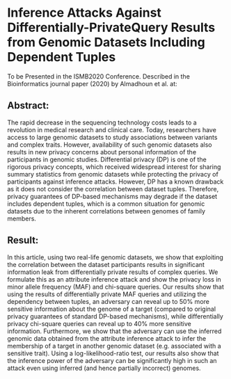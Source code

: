
# **Inference Attacks Against Differentially-PrivateQuery Results from Genomic Datasets Including Dependent Tuples**
To be Presented in the ISMB2020 Conference. 
Described in the Bioinformatics journal paper (2020) by Almadhoun et al. at: 
## Abstract:
The rapid decrease in the sequencing technology costs leads to a revolution in medical research and clinical care.
Today, researchers have access to large genomic datasets to study associations between variants and complex traits.
However, availability of such genomic datasets also results in new privacy concerns about personal information of the
participants in genomic studies. Differential privacy (DP) is one of the rigorous privacy concepts, which received
widespread interest for sharing summary statistics from genomic datasets while protecting the privacy of participants
against inference attacks. However, DP has a known drawback as it does not consider the correlation between dataset
tuples. Therefore, privacy guarantees of DP-based mechanisms may degrade if the dataset includes dependent tuples,
which is a common situation for genomic datasets due to the inherent correlations between genomes of family
members.

## Result:
In this article, using two real-life genomic datasets, we show that exploiting the correlation between the dataset
participants results in significant information leak from differentially private results of complex queries. We formulate
this as an attribute inference attack and show the privacy loss in minor allele frequency (MAF) and chi-square queries.
Our results show that using the results of differentially private MAF queries and utilizing the dependency between
tuples, an adversary can reveal up to 50% more sensitive information about the genome of a target (compared to
original privacy guarantees of standard DP-based mechanisms), while differentially privacy chi-square queries can
reveal up to 40% more sensitive information. Furthermore, we show that the adversary can use the inferred genomic
data obtained from the attribute inference attack to infer the membership of a target in another genomic dataset (e.g.
associated with a sensitive trait). Using a log-likelihood-ratio test, our results also show that the inference power of the
adversary can be significantly high in such an attack even using inferred (and hence partially incorrect) genomes.




